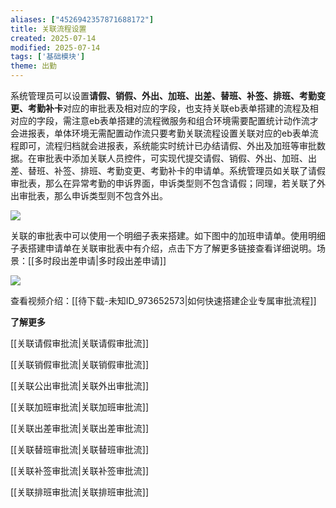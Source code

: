 ```yaml
---
aliases: ["4526942357871688172"]
title: 关联流程设置
created: 2025-07-14
modified: 2025-07-14
tags: ['基础模块']
theme: 出勤
---
```


系统管理员可以设置**请假、销假、外出、加班、出差、替班、补签、排班、考勤变更、考勤补卡**对应的审批表及相对应的字段，也支持关联eb表单搭建的流程及相对应的字段，需注意eb表单搭建的流程微服务和组合环境需要配置统计动作流才会进报表，单体环境无需配置动作流只要考勤关联流程设置关联对应的eb表单流程即可，流程归档就会进报表，系统能实时统计已办结请假、外出及加班等审批数据。在审批表中添加关联人员控件，可实现代提交请假、销假、外出、加班、出差、替班、补签、排班、考勤变更、考勤补卡的申请单。系统管理员如关联了请假审批表，那么在异常考勤的申诉界面，申诉类型则不包含请假；同理，若关联了外出审批表，那么申诉类型则不包含外出。

![](061c8dcca3d3b147a3788592d1d53ab8.jpg)

关联的审批表中可以使用一个明细子表来搭建。如下图中的加班申请单。使用明细子表搭建申请单在关联审批表中有介绍，点击下方了解更多链接查看详细说明。场景：[[多时段出差申请|多时段出差申请]]

![](6118904b0c99cfc6969ef71febbacb9b.jpg)

查看视频介绍：[[待下载-未知ID_973652573|如何快速搭建企业专属审批流程]]

**了解更多**

[[关联请假审批流|关联请假审批流]]

[[关联销假审批流|关联销假审批流]]

[[关联公出审批流|关联外出审批流]]

[[关联加班审批流|关联加班审批流]]

[[关联出差审批流|关联出差审批流]]

[[关联替班审批流|关联替班审批流]]

[[关联补签审批流|关联补签审批流]]

[[关联排班审批流|关联排班审批流]]